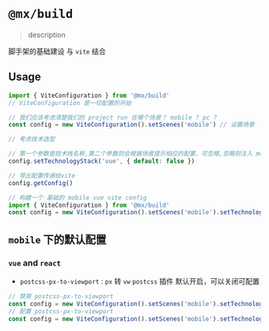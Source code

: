 # `@mx/build`

> description

脚手架的基础建设 与 `vite` 结合

## Usage

```typescript
import { ViteConfiguration } from '@mx/build'
// ViteConfiguration 是一切配置的开始

// 我们应该考虑清楚我们的 project run 在哪个场景？ mobile ? pc ?
const config = new ViteConfiguration().setScenes('mobile') // 设置场景

// 考虑技术选型

// 第一个参数是技术栈名称,第二个参数则会根据场景提示相应的配置，可忽略,忽略则注入 mobile 下 vue 的默认配置 , 可以 default:false 拒绝注入
config.setTechnologyStack('vue', { default: false })

// 导出配置传递给vite
config.getConfig()
```

```typescript
// 构建一个 基础的 mobile vue vite config
import { ViteConfiguration } from '@mx/build'
const config = new ViteConfiguration().setScenes('mobile').setTechnologyStack<'vue', 'mobile'>('vue', { default: false }).getConfig({} /* vite config */)
```

## `mobile` 下的默认配置

### `vue` and `react`

- `postcss-px-to-viewport` : `px` 转 `vw` `postcss` 插件 默认开启，可以关闭可配置

```typescript
// 禁用 postcss-px-to-viewport
const config = new ViteConfiguration().setScenes('mobile').setTechnologyStack<'vue', 'mobile'>('vue', { postcssPxToViewport: false })
// 配置 postcss-px-to-viewport
const config = new ViteConfiguration().setScenes('mobile').setTechnologyStack<'vue', 'mobile'>('vue', { postcssPxToViewport: {} })
```
